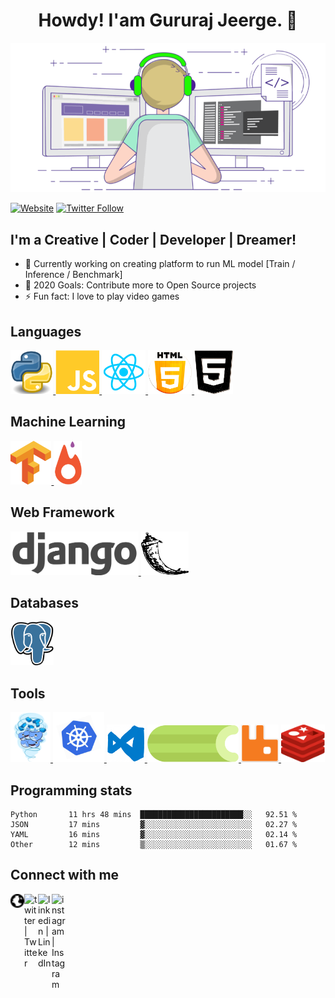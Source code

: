 <h1 align="center"> Howdy! I'am Gururaj Jeerge. 👋 </h1>

![Hero Image](https://github.com/iamjeerge/iamjeerge/blob/main/assets/hero.gif)

[![Website](https://img.shields.io/website?label=gururaj.me&style=for-the-badge&url=https%3A%2F%2Fgururaj.me)](https://gururaj.me)
[![Twitter Follow](https://img.shields.io/twitter/follow/iamjeerge?color=1DA1F2&logo=twitter&style=for-the-badge)](https://twitter.com/intent/follow?original_referer=https%3A%2F%2Fgithub.com%2FcodeSTACKr&screen_name=iamjeerge)

## I'm a Creative | Coder | Developer | Dreamer!

-   🌱 Currently working on creating platform to run ML model [Train / Inference / Benchmark]
-   🥅 2020 Goals: Contribute more to Open Source projects
-   ⚡ Fun fact: I love to play video games

## Languages

<p float="left">
    <a href="https://www.python.org/" target="_blank" >
    <img src="https://raw.githubusercontent.com/iamjeerge/iamjeerge/main/assets/python.png" height="70" />
    </a>
    <a href="https://www.javascript.com/" target="_blank" >
    <img src="https://raw.githubusercontent.com/iamjeerge/iamjeerge/main/assets/javascript.png" height="70" />
    </a>
    <a href="https://reactjs.org/" target="_blank" >
    <img src="https://raw.githubusercontent.com/iamjeerge/iamjeerge/main/assets/reactjs.png" height="70" />
    </a>
    <a href="https://html.com/" target="_blank" >
    <img src="https://raw.githubusercontent.com/iamjeerge/iamjeerge/main/assets/html.png" height="70" />
    </a>
    <a href="https://developer.mozilla.org/en-US/docs/Web/CSS" target="_blank" >
    <img src="https://raw.githubusercontent.com/iamjeerge/iamjeerge/main/assets/css.png" height="70" />
    </a>
</p>

## Machine Learning

<p float="left">
    <a href="https://www.tensorflow.org/" target="_blank" >
    <img src="https://raw.githubusercontent.com/iamjeerge/iamjeerge/main/assets/tensorflow.png"  height="70" /> 
    </a>
    <a href="https://pytorch.org/" target="_blank" >
    <img src="https://raw.githubusercontent.com/iamjeerge/iamjeerge/main/assets/pytorch.png"  height="70" />
    </a>
</p>

## Web Framework

<p float="left">
    <a href="https://www.djangoproject.com/" target="_blank" >
    <img src="https://raw.githubusercontent.com/iamjeerge/iamjeerge/main/assets/django.png" height="70" />
    </a>
    <a href="https://flask.palletsprojects.com/" target="_blank" >
    <img src="https://raw.githubusercontent.com/iamjeerge/iamjeerge/main/assets/flask.png" height="70" />
    </a>
</p>

## Databases

<p float="left">
    <a href="https://www.postgresql.org/" target="_blank" >
    <img src="https://raw.githubusercontent.com/iamjeerge/iamjeerge/main/assets/postgresql.png" height="70" />
    </a>  
</p>

## Tools

<p float="left">
    <a href="https://www.docker.com/" target="_blank" >
    <img src="https://raw.githubusercontent.com/iamjeerge/iamjeerge/main/assets/docker.gif"  height="80" /> 
    </a>
    <a href="https://kubernetes.io/" target="_blank" >
    <img src="https://raw.githubusercontent.com/iamjeerge/iamjeerge/main/assets/k8s.gif"  height="80" />
    </a>
    <a href="https://code.visualstudio.com/" target="_blank" >
    <img src="https://raw.githubusercontent.com/iamjeerge/iamjeerge/main/assets/vscode.gif"  height="60" />
    </a>
    <a href="https://docs.celeryproject.org/" target="_blank" >
    <img src="https://raw.githubusercontent.com/iamjeerge/iamjeerge/main/assets/celery.png"  height="60" />
    </a>
    <a href="https://www.rabbitmq.com/" target="_blank" >
    <img src="https://raw.githubusercontent.com/iamjeerge/iamjeerge/main/assets/rabbitmq.png"  height="60" />
    </a>
    <a href="https://redis.io/" target="_blank" >
    <img src="https://raw.githubusercontent.com/iamjeerge/iamjeerge/main/assets/redis.png"  height="60" />
    </a>
</p>

## Programming stats

<!--START_SECTION:waka-->

```text
Python       11 hrs 48 mins  ███████████████████████░░   92.51 %
JSON         17 mins         ▓░░░░░░░░░░░░░░░░░░░░░░░░   02.27 %
YAML         16 mins         ▓░░░░░░░░░░░░░░░░░░░░░░░░   02.14 %
Other        12 mins         ▒░░░░░░░░░░░░░░░░░░░░░░░░   01.67 %
```

<!--END_SECTION:waka-->

## Connect with me

[<img align="left" alt="gururaj.me" width="22px" src="https://raw.githubusercontent.com/iconic/open-iconic/master/svg/globe.svg" />][website]
[<img align="left" alt="twitter | Twitter" width="22px" src="https://cdn.jsdelivr.net/npm/simple-icons@v3/icons/twitter.svg" />][twitter]
[<img align="left" alt="linkedin | LinkedIn" width="22px" src="https://cdn.jsdelivr.net/npm/simple-icons@v3/icons/linkedin.svg" />][linkedin]
[<img align="left" alt="instagram | Instagram" width="22px" src="https://cdn.jsdelivr.net/npm/simple-icons@v3/icons/instagram.svg" />][instagram]

[website]: https://gururaj.me
[twitter]: https://twitter.com/iamjeerge
[linkedin]: https://in.linkedin.com/in/jeerge
[instagram]: http://instagram.com/iamjeerge

